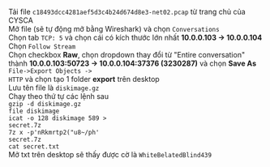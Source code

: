 Tải file <code>c18493dcc4281aef5d3c4b24d674d8e3-net02.pcap</code> từ trang chủ của CYSCA<br/>
Mở file (sẽ tự động mở bằng Wireshark) và chọn <code>Conversations</code><br/>
Chọn tab <code>TCP: 5</code> và chọn cái có kích thước lớn nhất <strong>10.0.0.103 -> 10.0.0.104</strong><br/>
Chọn <code>Follow Stream</code><br/>
Chọn checkbox <strong>Raw</strong>, chọn dropdown thay đổi từ "Entire conversation" thành <strong>10.0.0.103:50723 -> 10.0.0.104:37376 (3230287)</strong> và chọn <strong>Save As</strong><br/>
<code>File->Export Objects -> HTTP</code> và chọn tạo 1 folder <strong>export</strong> trên desktop<br/>
Lưu tên file là <code>diskimage.gz</code><br/>
Chạy theo thứ tự các lệnh sau<br/>
<code>gzip -d diskimage.gz</code><br/>
<code>file diskimage</code><br/>
<code>icat -o 128 diskimage 589 > secret.7z</code><br/>
<code>7z x -p'nRkmrtp2("u8~/ph' secret.7z</code><br/>
<code>cat secret.txt</code><br/>
Mở txt trên desktop sẽ thấy được cờ là <code>WhiteBelatedBlind439</code>

